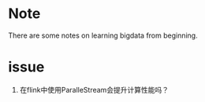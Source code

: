 # Note
There are some notes on learning bigdata from beginning.

# issue
1. 在flink中使用ParalleStream会提升计算性能吗？
